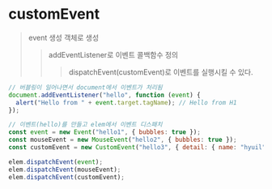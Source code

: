 # customEvent

> event 생성 객체로 생성
>
> > addEventListener로 이벤트 콜백함수 정의
> >
> > > dispatchEvent(customEvent)로 이벤트를 실행시킬 수 있다.

```js
// 버블링이 일어나면서 document에서 이벤트가 처리됨
document.addEventListener("hello", function (event) {
  alert("Hello from " + event.target.tagName); // Hello from H1
});

// 이벤트(hello)를 만들고 elem에서 이벤트 디스패치
const event = new Event("hello1", { bubbles: true });
const mouseEvent = new MouseEvent("hello2", { bubbles: true });
const customEvent = new CustomEvent("hello3", { detail: { name: "hyuil" } });

elem.dispatchEvent(event);
elem.dispatchEvent(mouseEvent);
elem.dispatchEvent(customEvent);
```
